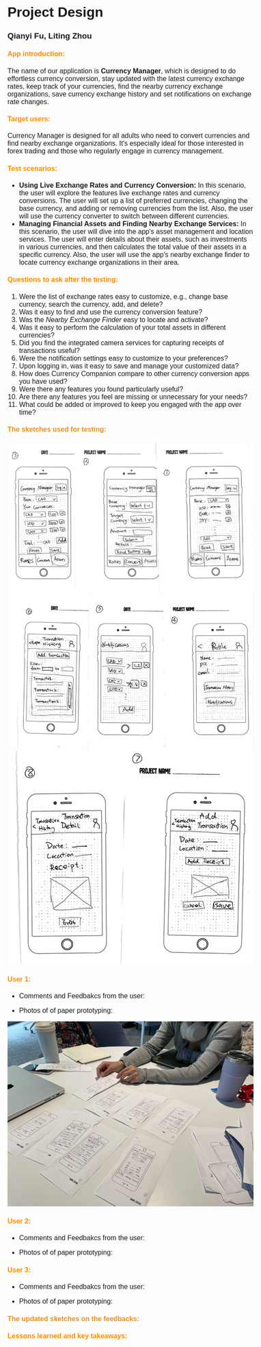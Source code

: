 <style>
@page {
  size: A4;
  margin: 1.54cm;
}

body {
  font-family: Gill Sans, sans-serif;
  font-size: 16px;
}

pre {
    background-color: #f4f4f4;
    padding: 10px;
    border-radius: 5px;
    overflow: auto;
}

code{
  background-color: #f4f4f4;
  color: #333;
  padding: 2px 4px;
  border-radius: 4px;
  font-family: "Courier New", Courier, monospace;
}

h4 {
  color:  #FF8C00; 
}
</style>

<div class="page">

# Project Design

### Qianyi Fu, Liting Zhou

#### App introduction:

The name of our application is **Currency Manager**, which is designed to do effortless currency conversion, stay updated with the latest currency exchange rates, keep track of your currencies, find the nearby currency exchange organizations, save currency exchange history and set notifications on exchange rate changes.

#### Target users:

Currency Manager is designed for all adults who need to convert currencies and find nearby exchange organizations. It's especially ideal for those interested in forex trading and those who regularly engage in currency management.

#### Test scenarios:

- **Using Live Exchange Rates and Currency Conversion:** In this scenario, the user will explore the features live exchange rates and currency conversions. The user will set up a list of preferred currencies, changing the base currency, and adding or removing currencies from the list. Also, the user will use the currency converter to switch between different currencies.
- **Managing Financial Assets and Finding Nearby Exchange Services:** In this scenario, the user will dive into the app's asset management and location services. The user will enter details about their assets, such as investments in various currencies, and then calculates the total value of their assets in a specific currency. Also, the user will use the app's nearby exchange finder to locate currency exchange organizations in their area.

#### Questions to ask after the testing:

1. Were the list of exchange rates easy to customize, e.g., change base currency, search the currency, add, and delete?
2. Was it easy to find and use the currency conversion feature?
3. Was the _Nearby Exchange Finder_ easy to locate and activate?
4. Was it easy to perform the calculation of your total assets in different currencies?
5. Did you find the integrated camera services for capturing receipts of transactions useful?
6. Were the notification settings easy to customize to your preferences?
7. Upon logging in, was it easy to save and manage your customized data?
8. How does Currency Companion compare to other currency conversion apps you have used?
9. Were there any features you found particularly useful?
10. Are there any features you feel are missing or unnecessary for your needs?
11. What could be added or improved to keep you engaged with the app over time?



#### The sketches used for testing:

<img src="./UI_sketches/sketches_v2_1.jpg" alt="" />
<img src="./UI_sketches/sketches_v2_2.jpg" alt="" />
<img src="./UI_sketches/sketches_v2_3.jpg" alt="" />

#### User 1:

- Comments and Feedbakcs from the user:

- Photos of of paper prototyping:
<img src="./user_testing_photos/user1.jpg" alt="" />

#### User 2:

- Comments and Feedbakcs from the user:

- Photos of of paper prototyping:

#### User 3:

- Comments and Feedbakcs from the user:

- Photos of of paper prototyping:

#### The updated sketches on the feedbacks:

#### Lessons learned and key takeaways:

</div>
